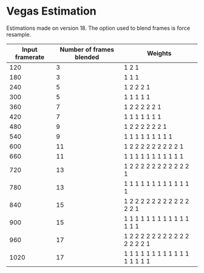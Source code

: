 # Vegas Estimation

Estimations made on version 18. The option used to blend frames is force resample.

Input framerate | Number of frames blended | Weights
--- | --- | ---
120 | 3 | 1 2 1
180 | 3 | 1 1 1
240 | 5 | 1 2 2 2 1
300 | 5 | 1 1 1 1 1
360 | 7 | 1 2 2 2 2 2 1
420 | 7 | 1 1 1 1 1 1 1
480 | 9 | 1 2 2 2 2 2 2 1
540 | 9 | 1 1 1 1 1 1 1 1 1
600 | 11 | 1 2 2 2 2 2 2 2 2 2 1
660 | 11 | 1 1 1 1 1 1 1 1 1 1 1
720 | 13 | 1 2 2 2 2 2 2 2 2 2 2 2 1
780 | 13 | 1 1 1 1 1 1 1 1 1 1 1 1 1
840 | 15 | 1 2 2 2 2 2 2 2 2 2 2 2 2 2 1
900 | 15 | 1 1 1 1 1 1 1 1 1 1 1 1 1 1 1
960 | 17 | 1 2 2 2 2 2 2 2 2 2 2 2 2 2 2 2 1
1020 | 17 | 1 1 1 1 1 1 1 1 1 1 1 1 1 1 1 1 1
